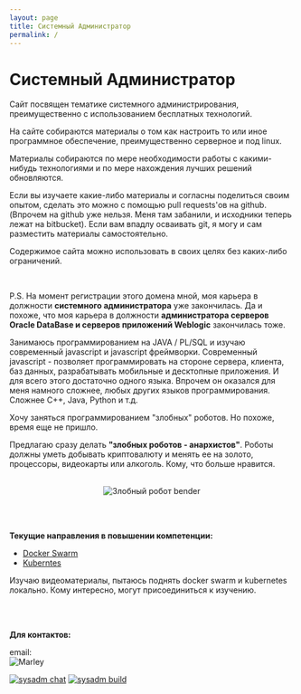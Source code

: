 ```yaml
---
layout: page
title: Системный Администратор
permalink: /
---
```


# Системный Администратор

Сайт посвящен тематике системного администрирования, преимущественно с использованием бесплатных технологий.

На сайте собираются материалы о том как настроить то или иное программное обеспечение, преимущественно серверное и под linux.

Материалы собираются по мере необходимости работы с какими-нибудь технологиями и по мере нахождения лучших решений обновляются.

Если вы изучаете какие-либо материалы и согласны поделиться своим опытом, сделать это можно с помощью pull requests'ов на github. (Впрочем на github уже нельзя. Меня там забанили, и исходники теперь лежат на bitbucket). Если вам впадлу осваивать git, я могу и сам разместить материалы самостоятельно.

Содержимое сайта можно использовать в своих целях без каких-либо ограничений.

<br/>


P.S. На момент регистрации этого домена мной, моя карьера в должности **системного администратора** уже закончилась. Да и похоже, что моя карьера в должности **администратора серверов Oracle DataBase и серверов приложений Weblogic** закончилась тоже.

Занимаюсь программированием на JAVA / PL/SQL и изучаю современный javascript и javascript фреймворки. Современный javascript - позволяет программировать на стороне сервера, клиента, баз данных, разрабатывать мобильные и десктопные приложения. И для всего этого достаточно одного языка. Впрочем он оказался для меня намного сложнее, любых других языков программирования. Сложнее C++, Java, Python и т.д.

Хочу заняться программированием "злобных" роботов. Но похоже, время еще не пришло.

Предлагаю сразу делать **"злобных роботов - анархистов"**. Роботы должны уметь добывать криптовалюту и менять ее на золото, процессоры, видеокарты или алкоголь. Кому, что больше нравится.

<br/>

<div align="center">
    <img src="//files.sysadm.ru/img/bender.jpg" border="0" alt="Злобный робот bender">
</div>



<br/><br/>

**Текущие направления в повышении компетенции:**

- <a href="/linux/containers/docker/swarm/">Docker Swarm</a>
- <a href="/linux/containers/kubernetes/building-microservice-systems-with-docker-and-kubernetes/">Kuberntes</a>


Изучаю видеоматериалы, пытаюсь поднять docker swarm и kubernetes локально. Кому интересно, могут присоединиться к изучению.


<br/><br/>

**Для контактов:**

email:  
![Marley](http://img.fotografii.org/a3333333mail.gif "Marley")

<a href="https://gitter.im/sysadm-ru/Lobby" rel="nofollow"><img src="https://badges.gitter.im/sysadm-ru/Lobby.svg" alt="sysadm chat"></a>
<a href="https://travis-ci.org/sysadm-ru/sysadm.ru" rel="nofollow"><img src="https://travis-ci.org/sysadm-ru/sysadm.ru.svg?branch=gh-pages" alt="sysadm build"></a>
